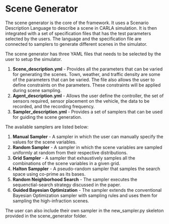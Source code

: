 # Scene Generator

The scene generator is the core of the framework. It uses a Scenario Description Language to describe a scene in CARLA simulation. It is then integrated with a set of specification files that has the test parameters selected by the users. The language and the specification file are connected to samplers to generate different scenes in the simulator.

The scene generator has three YAML files that needs to be selected by the user to setup the simulator.  
1. **Scene_description.yml** - Provides all the parameters that can be varied for generating the scenes. Town, weather, and traffic density are some of the parameters that can be varied. The file also allows the user to define constraints on the parameters. These constraints will be applied during scene sampling.
2. **Agent_description.yml** - Allows the user define the controller, the set of sensors required, sensor placement on the vehicle, the data to be recorded, and the recording frequency.
3. **Sampler_description.yml** - Provides a set of samplers that can be used for guiding the scene generation. 

The available samplers are listed below:
  1. **Manual Sampler** - A sampler in which the user can manually specify the values for the scene variables.
  2. **Random Sampler** - A sampler in which the scene variables are sampled uniformly at random from their respective distributions.
  3. **Grid Sampler** - A sampler that exhaustively samples all the combinations of the scene variables in a given grid.
  4. **Halton Samppler** - A pseudo-random sampler that samples the search space using co-prime as its bases.
  5. **Random Neighborhood Search** - The sampler executes the sequenctial-search strategy discussed in the paper.
  6. **Guided Bayesian Optimization** - The sampler extends the conventional Bayesian Optimization sampler with sampling rules and uses them for sampling the high-infraction scenes. 
 
 The user can also include their own sampler in the new_sampler.py skeleton provided in the scene_generator folder. 
